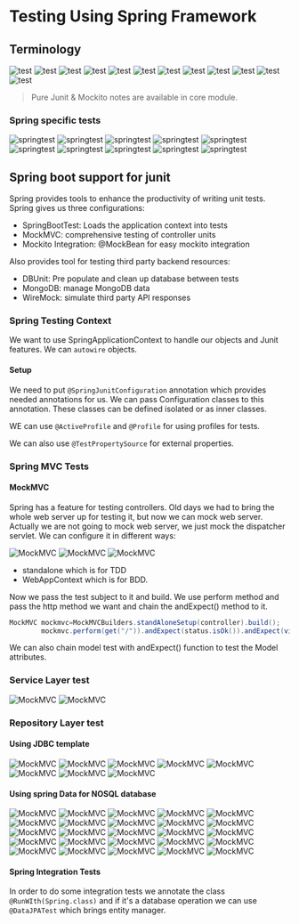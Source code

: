 # Testing Using Spring Framework

## Terminology

![test](../../pics/test1.png)
![test](../../pics/test2.png)
![test](../../pics/test3.png)
![test](../../pics/test4.png)
![test](../../pics/test5.png)
![test](../../pics/test6.png)
![test](../../pics/test7.png)
![test](../../pics/test8.png)
![test](../../pics/test9.png)
![test](../../pics/test10.png)
![test](../../pics/test11.png)
![test](../../pics/test12.png)

> Pure Junit & Mockito notes are available in core module.

### Spring specific tests

![springtest](../../pics/spt1.png)
![springtest](../../pics/spt2.png)
![springtest](../../pics/spt3.png)
![springtest](../../pics/spt4.png)
![springtest](../../pics/spt5.png)
![springtest](../../pics/spt6.png)
![springtest](../../pics/spt7.png)
![springtest](../../pics/spt8.png)
![springtest](../../pics/spt9.png)
![springtest](../../pics/spt10.png)

## Spring boot support for junit

Spring provides tools to enhance the productivity of writing unit tests. Spring gives us three configurations:

* SpringBootTest: Loads the application context into tests
* MockMVC: comprehensive testing of controller units
* Mockito Integration: @MockBean for easy mockito integration

Also provides tool for testing third party backend resources:

* DBUnit: Pre populate and clean up database between tests
* MongoDB: manage MongoDB data
* WireMock: simulate third party API responses

### Spring Testing Context

We want to use SpringApplicationContext to handle our objects and Junit features. We can `autowire` objects.

#### Setup

We need to put `@SpringJunitConfiguration` annotation which provides needed annotations for us. We can pass
Configuration
classes to this annotation. These classes can be defined isolated or as inner classes.

WE can use `@ActiveProfile` and `@Profile` for using profiles for tests.

We can also use `@TestPropertySource` for external properties.

### Spring MVC Tests

#### MockMVC

Spring has a feature for testing controllers. Old days we had to bring the whole web server up for testing it, but
now we can mock web server. Actually we are not going to mock web server, we just mock the dispatcher servlet.
We can configure it in different ways:

![MockMVC](../../pics/mockmvc1.png)
![MockMVC](../../pics/mockmvc2.png)
![MockMVC](../../pics/mockmvc3.png)

* standalone which is for TDD
* WebAppContext which is for BDD.

Now we pass the test subject to it and build. We use perform method and pass the http method we want and chain the
andExpect() method to it.

```java
MockMVC mockmvc=MockMVCBuilders.standAloneSetup(controller).build();
        mockmvc.perform(get("/")).andExpect(status.isOk()).andExpect(view().name("index"));
```

We can also chain model test with andExpect() function to test the Model attributes.

### Service Layer test

![MockMVC](../../pics/servicetest1.png)
![MockMVC](../../pics/servicetest2.png)

### Repository Layer test

#### Using JDBC template

![MockMVC](../../pics/repotest1.png)
![MockMVC](../../pics/repotest2.png)
![MockMVC](../../pics/repotest3.png)
![MockMVC](../../pics/repotest4.png)
![MockMVC](../../pics/repotest5.png)
![MockMVC](../../pics/repotest6.png)
![MockMVC](../../pics/repotest7.png)
![MockMVC](../../pics/repotest8.png)

#### Using spring Data for NOSQL database

![MockMVC](../../pics/mongotest1.png)
![MockMVC](../../pics/mongotest2.png)
![MockMVC](../../pics/mongotest3.png)
![MockMVC](../../pics/mongotest4.png)
![MockMVC](../../pics/mongotest5.png)
![MockMVC](../../pics/mongotest6.png)
![MockMVC](../../pics/mongotest7.png)
![MockMVC](../../pics/mongotest8.png)
![MockMVC](../../pics/mongotest9.png)
![MockMVC](../../pics/mongotest10.png)
![MockMVC](../../pics/mongotest11.png)
![MockMVC](../../pics/mongotest12.png)
![MockMVC](../../pics/mongotest13.png)
![MockMVC](../../pics/mongotest14.png)
![MockMVC](../../pics/mongotest15.png)
![MockMVC](../../pics/mongotest16.png)
![MockMVC](../../pics/mongotest17.png)
![MockMVC](../../pics/mongotest18.png)
![MockMVC](../../pics/mongotest19.png)
![MockMVC](../../pics/mongotest20.png)
![MockMVC](../../pics/mongotest21.png)
![MockMVC](../../pics/mongotest22.png)
![MockMVC](../../pics/mongotest23.png)
![MockMVC](../../pics/mongotest24.png)
![MockMVC](../../pics/mongotest25.png)

#### Spring Integration Tests

In order to do some integration tests we annotate the class `@RunWIth(Spring.class)` and if it's a database
operation we can use `@DataJPATest` which brings entity manager.

